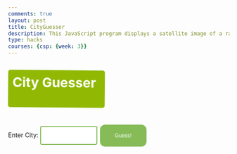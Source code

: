 ```yaml
---
comments: true
layout: post
title: CityGuesser
description: This JavaScript program displays a satellite image of a random city with a population of 30,000 people or larger, and the goal of the game is to guess the city from this image. Each city correctly guessed adds one point, a wrong guess resets the score to zero. Currently, there are only cities from south and central California.
type: hacks
courses: {csp: {week: 3}}
---
```


<style>
input[type=submit] {
  background-color: #86BB58;
  border: 2px solid #86BB58;
  color: white;
  padding: 16px 32px;
  text-align: center;
  text-decoration: none;
  display: inline-block;
  font-size: 12px;
  margin: 4px 2px;
  transition-duration: 0.4s;
  cursor: pointer;
  border-radius: 12px;
}
input[type=submit]:hover {
  background-color: white;
  border: 2px solid #86BB58;
  color: black;
}
input[type=text] {
  width: 130px;
  padding: 12px 10px;
  margin: 8px 0;
  box-sizing: border-box;
  border: 2px solid #86BB58;
  border-radius: 4px;
  transition: width 1s ease-in-out;
}
input[type=text]:focus {
    width: 67.5%;
    border: 4px solid #5E9443;
}
 
#title-animation {
width:200px;
height:65px;
background: #92B901;
color: #ffffff;
position: relative;
font-weight:bold;
font-size:30px;
padding:10px;
animation:title-animation 5s 1;
-moz-animation:title-animation 5s 1;
-webkit-animation:title-animation 5s 1;
-o-animation:title-animation 5s 1;
border-radius:5px;
-webkit-border-radius:5px;
animation-iteration-count: infinite;
}
@keyframes title-animation
{
0% {transform: rotate(0deg);left:0px;}
25% {transform: rotate(20deg);left:0px;}
50% {transform: rotate(0deg);left:500px;}
55% {transform: rotate(0deg);left:500px;}
70% {transform: rotate(0deg);left:500px;background:#1ec7e6;}
100% {transform: rotate(-360deg);left:0px;}
}
@-webkit-keyframes title-animation
{
0% {-webkit-transform: rotate(0deg);left:0px;}
25% {-webkit-transform: rotate(20deg);left:0px;}
50% {-webkit-transform: rotate(0deg);left:500px;}
55% {-webkit-transform: rotate(0deg);left:500px;}
70% {-webkit-transform: rotate(0deg);left:500px;background:#1ec7e6;}
100% {-webkit-transform: rotate(-360deg);left:0px;}
}
@-moz-keyframes title-animation
{
0%  {-moz-transform: rotate(0deg);left:0px;}
25% {-moz-transform: rotate(20deg);left:0px;}
50%  {-moz-transform: rotate(0deg);left:500px;}
55%  {-moz-transform: rotate(0deg);left:500px;}
70%  {-moz-transform: rotate(0deg);left:500px;background:#1ec7e6;}
100% {-moz-transform: rotate(-360deg);left:0px;}
}
@-o-keyframes title-animation
{
0% {transform: rotate(0deg);left:0px;}
25% {transform: rotate(20deg);left:0px;}
50%  {transform: rotate(0deg);left:500px;}
55%  {transform: rotate(0deg);left:500px;}
70%  {transform: rotate(0deg);left:500px;background:#1ec7e6;}
100% {transform: rotate(-360deg);left:0px;}
}
</style>

<br>
<div id="title-animation">City Guesser</div>
<br>
<br>
<form id="textForm">
        <label for="textInput">Enter City:</label>
        <input type="text" id="textInput" required>
        <input type="submit" value="Guess!">
</form>
<div id="displayText"></div>
<div id="score"></div>
<div id="imageContainer"></div>

<script>
var Images = new Array()

var imageFilenames = [
    'North Tustin.jpg',
    'Cypress.jpg',
    'Manhattan Beach.jpg',
    'Glendale.jpg',
    'Walnut.jpg',
    'Fontana.jpg',
    'Ontario.jpg',
    'Visalia.jpg',
    'East Los Angeles.jpg',
    'Temescal Valley.jpg',
    'Sanger.jpg',
    'Palmdale.jpg',
    'Oceanside.jpg',
    'Highland.jpg',
    'Palm Desert.jpg',
    'Placentia.jpg',
    'Irvine.jpg',
    'Maywood.jpg',
    'Lancaster.jpg',
    'Bell Gardens.jpg',
    'Porterville.jpg',
    'Imperial Beach.jpg',
    'Rosemead.jpg',
    'Tulare.jpg',
    'Santee.jpg',
    'Ventura.jpg',
    'South Whittier.jpg',
    'La Mesa.jpg',
    'Carson.jpg',
    'San Jacinto.jpg',
    'Arcadia.jpg',
    'Laguna Hills.jpg',
    'Hollister.jpg',
    'Compton.jpg',
    'Calexico.jpg',
    'Imperial.jpg',
    'Pasadena.jpg',
    'Hesperia.jpg',
    'Rowland Heights.jpg',
    'Oildale.jpg',
    'Beaumont.jpg',
    'Lake Forest.jpg',
    'Hacienda Heights.jpg',
    'Lemoore.jpg',
    'Fountain Valley.jpg',
    'Garden Grove.jpg',
    'El Monte.jpg',
    'Santa Barbara.jpg',
    'Goleta.jpg',
    'Moreno Valley.jpg',
    'Modesto.jpg',
    'Beverly Hills.jpg',
    'Encinitas.jpg',
    'La Mirada.jpg',
    'Azusa.jpg',
    'Mission Viejo.jpg',
    'Ridgecrest.jpg',
    'Anaheim.jpg',
    'Hawthorne.jpg',
    'Dana Point.jpg',
    'Pomona.jpg',
    'South Pasadena.jpg',
    'Glendora.jpg',
    'Westmont.jpg',
    'East Niles.jpg',
    'Montclair.jpg',
    'Downey.jpg',
    'Fullerton.jpg',
    'Norco.jpg',
    'Brea.jpg',
    'Chino Hills.jpg',
    'San Gabriel.jpg',
    'Baldwin Park.jpg',
    'Diamond Bar.jpg',
    'Hanford.jpg',
    'San Diego.jpg',
    'San Bernardino.jpg',
    'Monterey Park.jpg',
    'Burbank.jpg',
    'San Marcos.jpg',
    'Temecula.jpg',
    'Banning.jpg',
    'Covina.jpg',
    'Tustin.jpg',
    'Florence-Graham.jpg',
    'Indio.jpg',
    'Monrovia.jpg',
    'Claremont.jpg',
    'Redondo Beach.jpg',
    'Laguna Niguel.jpg',
    'Coachella.jpg',
    'Culver City.jpg',
    'Lompoc.jpg',
    'San Clemente.jpg',
    'San Luis Obispo.jpg',
    'Barstow.jpg',
    'Clovis.jpg',
    'Corona.jpg',
    'Rialto.jpg',
    'Redlands.jpg',
    'West Whittier-Los Nietos.jpg',
    'Santa Paula.jpg',
    'Bakersfield.jpg',
    'Merced.jpg',
    'Lake Elsinore.jpg',
    'Westminster.jpg',
    'Ceres.jpg',
    'Montebello.jpg',
    'West Covina.jpg',
    'Newport Beach.jpg',
    'Alhambra.jpg',
    'Torrance.jpg',
    'Rancho Cucamonga.jpg',
    'Bellflower.jpg',
    'Desert Hot Springs.jpg',
    'Yucaipa.jpg',
    'Gardena.jpg',
    'Hemet.jpg',
    'Santa Monica.jpg',
    'Delano.jpg',
    'Paramount.jpg',
    'Fresno.jpg',
    'Cathedral City.jpg',
    'Inglewood.jpg',
    'Ladera Ranch.jpg',
    'Colton.jpg',
    'Adelanto.jpg',
    'Apple Valley.jpg',
    'Rancho Palos Verdes.jpg',
    'Murrieta.jpg',
    'Paso Robles.jpg',
    'Lakewood.jpg',
    'Wildomar.jpg',
    'La Verne.jpg',
    'Oxnard.jpg',
    'Thousand Oaks.jpg',
    'El Centro.jpg',
    'Atascadero.jpg',
    'Whittier.jpg',
    'Santa Maria.jpg',
    'Spring Valley.jpg',
    'National City.jpg',
    'La Habra.jpg',
    'Monterey.jpg',
    'Los Banos.jpg',
    'Los Angeles.jpg',
    'La Puente.jpg',
    'Orange.jpg',
    'Aliso Viejo.jpg',
    'Chino.jpg',
    'Menifee.jpg',
    'Twentynine Palms.jpg',
    'Pico Rivera.jpg',
    'Vista.jpg',
    'Orcutt.jpg',
    'Wasco.jpg',
    'Salinas.jpg',
    'La Quinta.jpg',
    'Moorpark.jpg',
    'El Cajon.jpg',
    'Lemon Grove.jpg',
    'Palm Springs.jpg',
    'Norwalk.jpg',
    'Lawndale.jpg',
    'Fallbrook.jpg',
    'Huntington Park.jpg',
    'Altadena.jpg',
    'Yorba Linda.jpg',
    'Buena Park.jpg',
    'Jurupa Valley.jpg',
    'Chula Vista.jpg',
    'Camarillo.jpg',
    'Escondido.jpg',
    'South Gate.jpg',
    'Stanton.jpg',
    'Huntington Beach.jpg',
    'Poway.jpg',
    'Atwater.jpg',
    'Seal Beach.jpg',
    'Cerritos.jpg',
    'Santa Clarita.jpg',
    'Simi Valley.jpg',
    'San Dimas.jpg',
    'West Hollywood.jpg',
    'Eastvale.jpg',
    'Eastern Goleta Valley.jpg',
    'Temple City.jpg',
    'Turlock.jpg',
    'Costa Mesa.jpg',
    'La Presa.jpg',
    'Lynwood.jpg',
    'Victorville.jpg',
    'Madera.jpg',
    'Bell.jpg',
    'Seaside.jpg',
    'Long Beach.jpg',
    'Upland.jpg',
    'San Juan Capistrano.jpg',
    'Rancho Santa Margarita.jpg',
    'Reedley.jpg',
    'Santa Ana.jpg',
    'Riverside.jpg',
    'French Valley.jpg',
];

var folderPath = '../../../images/cities';
imageFilenames.forEach(function (filename) {
    Images.push(folderPath + '/' + filename);
});

new_image = 1;
var whichImage;
var score = 0;
var j = 0;
var p = Images.length;
var preBuffer = new Array()
for (i = 0; i < p; i++){
   preBuffer[i] = new Image()
   preBuffer[i].src = Images[i]
}

function showImage(){
    whichImage = Math.round(Math.random() * (p - 1));
    var imageContainer = document.getElementById('imageContainer');
    var imageElement = document.createElement('img');
    imageElement.src = Images[whichImage];
    imageContainer.innerHTML = '';
    imageContainer.appendChild(imageElement);
}

showImage()


const textForm = document.getElementById('textForm');
const textInput = document.getElementById('textInput');
const displayText = document.getElementById('displayText');
const Score = document.getElementById('score');

textForm.addEventListener('submit', function (e) {
    e.preventDefault();
    const enteredText = textInput.value;
    if (enteredText === Images[whichImage].slice(23, -4)) {
        score = score + 1
        Score.textContent = 'Score: ' + score
        displayText.textContent = 'Correct, the city was ' + Images[whichImage].slice(23, -4) + '.';
    } else {
        displayText.textContent = 'Unfortunately, that was incorrect. The city was ' + Images[whichImage].slice(23, -4) + '.';
        score = 0
        Score.textContent = 'Score: ' + score
    }
    showImage();
    textInput.value = '';
});

</script>